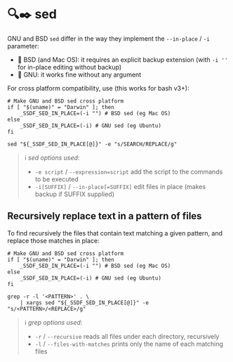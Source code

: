 # 🔍✒️  sed

GNU and BSD `sed` differ in the way they implement the `--in-place` / `-i` parameter:

* 🍏 BSD (and Mac OS): it requires an explicit backup extension
  (with `-i ''` for in-place editing without backup)
* 🐧 GNU: it works fine without any argument

For cross platform compatibility, use (this works for bash v3+):

```shell
# Make GNU and BSD sed cross platform
if [ "$(uname)" = "Darwin" ]; then
    _SSDF_SED_IN_PLACE=(-i "") # BSD sed (eg Mac OS)
else
    _SSDF_SED_IN_PLACE=(-i) # GNU sed (eg Ubuntu)
fi

sed "${_SSDF_SED_IN_PLACE[@]}" -e "s/SEARCH/REPLACE/g"
```

> ℹ️  _sed options used_:
> * `-e script` / `--expression=script`
>    add the script to the commands to be executed
> * `-i[SUFFIX]` / `--in-place[=SUFFIX]`
>    edit files in place (makes backup if SUFFIX supplied)

## Recursively replace text in a pattern of files

To find recursively the files that contain text matching a given pattern,
and replace those matches in place:

```shell
# Make GNU and BSD sed cross platform
if [ "$(uname)" = "Darwin" ]; then
    _SSDF_SED_IN_PLACE=(-i "") # BSD sed (eg Mac OS)
else
    _SSDF_SED_IN_PLACE=(-i) # GNU sed (eg Ubuntu)
fi

grep -r -l '<PATTERN>' . \
    | xargs sed "${_SSDF_SED_IN_PLACE[@]}" -e "s/<PATTERN>/<REPLACE>/g"
```

> ℹ️  _grep options used_:
> * `-r` / `--recursive`
>    reads all files under each directory, recursively
> * `-l` / `--files-with-matches`
>    prints only the name of each matching files

